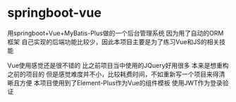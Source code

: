 # springboot-vue
用springboot+Vue+MyBatis-Plus做的一个后台管理系统 因为用了自动的ORM框架 自己实现的后端功能比较少，因此本项目主要是为了练习Vue和JS的相关技能

Vue使用感觉还是很不错的 比之前项目当中使用的JQuery好用很多 本来是想重构之前的项目的 但是感觉难度并不小，比较耗费时间，不如重新写一个项目来得清晰且方便
本项目使用到了Element-Plus作为Vue的组件模板 使用JWT作为登录验证

